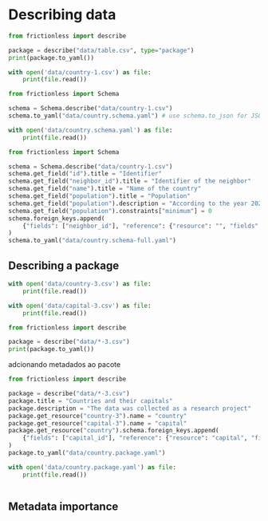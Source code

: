 # Describing data 

```python script
from frictionless import describe

package = describe("data/table.csv", type="package")
print(package.to_yaml())
```

```python script
with open('data/country-1.csv') as file:
    print(file.read())
```

```python script
from frictionless import Schema

schema = Schema.describe("data/country-1.csv")
schema.to_yaml("data/country.schema.yaml") # use schema.to_json for JSON
```

```python script
with open('data/country.schema.yaml') as file:
    print(file.read())
```

```python script
from frictionless import Schema

schema = Schema.describe("data/country-1.csv")
schema.get_field("id").title = "Identifier"
schema.get_field("neighbor_id").title = "Identifier of the neighbor"
schema.get_field("name").title = "Name of the country"
schema.get_field("population").title = "Population"
schema.get_field("population").description = "According to the year 2020's data"
schema.get_field("population").constraints["minimum"] = 0
schema.foreign_keys.append(
    {"fields": ["neighbor_id"], "reference": {"resource": "", "fields": ["id"]}}
)
schema.to_yaml("data/country.schema-full.yaml")

```
## Describing a package

```python script
with open('data/country-3.csv') as file:
    print(file.read())
```

```python script
with open('data/capital-3.csv') as file:
    print(file.read())
```
```python script
from frictionless import describe

package = describe("data/*-3.csv")
print(package.to_yaml())
```

adcionando metadados ao pacote

```python script
from frictionless import describe

package = describe("data/*-3.csv")
package.title = "Countries and their capitals"
package.description = "The data was collected as a research project"
package.get_resource("country-3").name = "country"
package.get_resource("capital-3").name = "capital"
package.get_resource("country").schema.foreign_keys.append(
    {"fields": ["capital_id"], "reference": {"resource": "capital", "fields": ["id"]}}
)
package.to_yaml("data/country.package.yaml")

```

```python script
with open('data/country.package.yaml') as file:
    print(file.read())
```
```python script
```
## Metadata importance